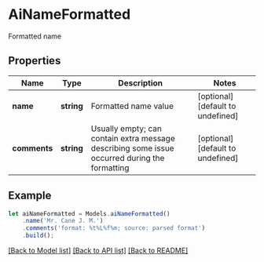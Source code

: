 # AiNameFormatted

Formatted name             

## Properties
Name | Type | Description | Notes
---- | ---- | ----------- | -----
**name** | **string** | Formatted name value              | [optional] [default to undefined]
**comments** | **string** | Usually empty; can contain extra message describing some issue occurred during the formatting              | [optional] [default to undefined]


## Example
```typescript
let aiNameFormatted = Models.aiNameFormatted()
    .name('Mr. Cane J. M.')
    .comments('format: %t%L%f%m; source: parsed format')
    .build();
```


[[Back to Model list]](README.md#documentation-for-models) [[Back to API list]](README.md#documentation-for-api-endpoints) [[Back to README]](README.md)
